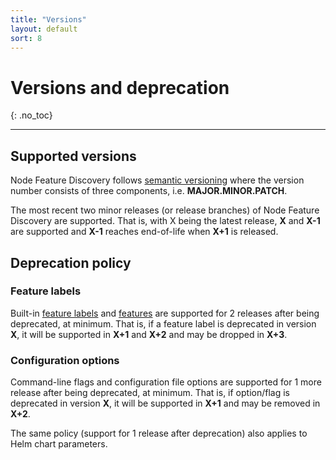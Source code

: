 ```yaml
---
title: "Versions"
layout: default
sort: 8
---
```


# Versions and deprecation
{: .no_toc}

---

## Supported versions

Node Feature Discovery follows [semantic versioning](https://semver.org/) where
the version number consists of three components, i.e. **MAJOR.MINOR.PATCH**.

The most recent two minor releases (or release branches) of Node Feature
Discovery are supported. That is, with X being the latest release, **X** and **X-1**
are supported and **X-1** reaches end-of-life when **X+1** is released.

## Deprecation policy

### Feature labels

Built-in [feature labels](../usage/features.md) and
[features](../usage/customization-guide.html#available-features) are supported
for 2 releases after being deprecated, at minimum. That is, if a feature label
is deprecated in version **X**, it will be supported in **X+1** and **X+2** and
may be dropped in **X+3**.

### Configuration options

Command-line flags and configuration file options are supported for 1 more
release after being deprecated, at minimum. That is, if option/flag is
deprecated in version **X**, it will be supported in **X+1** and may be removed
in **X+2**.

The same policy (support for 1 release after deprecation) also applies to Helm
chart parameters.

